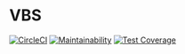 # VBS

[![CircleCI](https://circleci.com/gh/gembaf/vbs.svg?style=svg)](https://circleci.com/gh/gembaf/vbs)
[![Maintainability](https://api.codeclimate.com/v1/badges/4965e703b8379f7d8e85/maintainability)](https://codeclimate.com/github/gembaf/vbs/maintainability)
[![Test Coverage](https://api.codeclimate.com/v1/badges/4965e703b8379f7d8e85/test_coverage)](https://codeclimate.com/github/gembaf/vbs/test_coverage)

